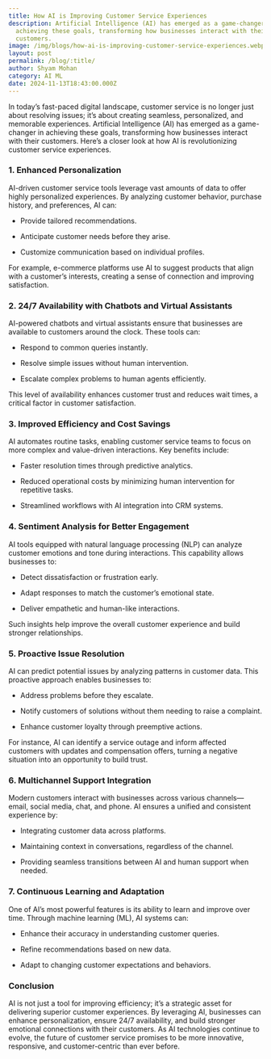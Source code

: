 ```yaml
---
title: How AI is Improving Customer Service Experiences
description: Artificial Intelligence (AI) has emerged as a game-changer in
  achieving these goals, transforming how businesses interact with their
  customers.
image: /img/blogs/how-ai-is-improving-customer-service-experiences.webp
layout: post
permalink: /blog/:title/
author: Shyam Mohan
category: AI ML
date: 2024-11-13T18:43:00.000Z
---
```

In today’s fast-paced digital landscape, customer service is no longer just about resolving issues; it’s about creating seamless, personalized, and memorable experiences. Artificial Intelligence (AI) has emerged as a game-changer in achieving these goals, transforming how businesses interact with their customers. Here’s a closer look at how AI is revolutionizing customer service experiences.

### 1. **Enhanced Personalization**

AI-driven customer service tools leverage vast amounts of data to offer highly personalized experiences. By analyzing customer behavior, purchase history, and preferences, AI can:

-   Provide tailored recommendations.
    
-   Anticipate customer needs before they arise.
    
-   Customize communication based on individual profiles.
    

For example, e-commerce platforms use AI to suggest products that align with a customer’s interests, creating a sense of connection and improving satisfaction.

### 2. **24/7 Availability with Chatbots and Virtual Assistants**

AI-powered chatbots and virtual assistants ensure that businesses are available to customers around the clock. These tools can:

-   Respond to common queries instantly.
    
-   Resolve simple issues without human intervention.
    
-   Escalate complex problems to human agents efficiently.
    

This level of availability enhances customer trust and reduces wait times, a critical factor in customer satisfaction.

### 3. **Improved Efficiency and Cost Savings**

AI automates routine tasks, enabling customer service teams to focus on more complex and value-driven interactions. Key benefits include:

-   Faster resolution times through predictive analytics.
    
-   Reduced operational costs by minimizing human intervention for repetitive tasks.
    
-   Streamlined workflows with AI integration into CRM systems.
    

### 4. **Sentiment Analysis for Better Engagement**

AI tools equipped with natural language processing (NLP) can analyze customer emotions and tone during interactions. This capability allows businesses to:

-   Detect dissatisfaction or frustration early.
    
-   Adapt responses to match the customer’s emotional state.
    
-   Deliver empathetic and human-like interactions.
    

Such insights help improve the overall customer experience and build stronger relationships.

### 5. **Proactive Issue Resolution**

AI can predict potential issues by analyzing patterns in customer data. This proactive approach enables businesses to:

-   Address problems before they escalate.
    
-   Notify customers of solutions without them needing to raise a complaint.
    
-   Enhance customer loyalty through preemptive actions.
    

For instance, AI can identify a service outage and inform affected customers with updates and compensation offers, turning a negative situation into an opportunity to build trust.

### 6. **Multichannel Support Integration**

Modern customers interact with businesses across various channels—email, social media, chat, and phone. AI ensures a unified and consistent experience by:

-   Integrating customer data across platforms.
    
-   Maintaining context in conversations, regardless of the channel.
    
-   Providing seamless transitions between AI and human support when needed.
    

### 7. **Continuous Learning and Adaptation**

One of AI’s most powerful features is its ability to learn and improve over time. Through machine learning (ML), AI systems can:

-   Enhance their accuracy in understanding customer queries.
    
-   Refine recommendations based on new data.
    
-   Adapt to changing customer expectations and behaviors.
    

### Conclusion

AI is not just a tool for improving efficiency; it’s a strategic asset for delivering superior customer experiences. By leveraging AI, businesses can enhance personalization, ensure 24/7 availability, and build stronger emotional connections with their customers. As AI technologies continue to evolve, the future of customer service promises to be more innovative, responsive, and customer-centric than ever before.
